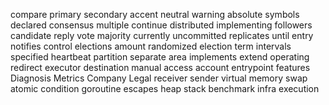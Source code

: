 compare
primary
secondary
accent
neutral
warning
absolute
symbols
declared
consensus
multiple
continue
distributed
implementing
followers
candidate
reply
vote
majority
currently
uncommitted
replicates
until
entry
notifies
control
elections
amount
randomized
election
term
intervals
specified
heartbeat
partition
separate
area
implements
extend
operating
redirect
executor
destination
manual
access
account
entrypoint
features
Diagnosis
Metrics
Company
Legal
receiver
sender
virtual
memory
swap
atomic
condition
goroutine
escapes
heap
stack
benchmark
infra
execution